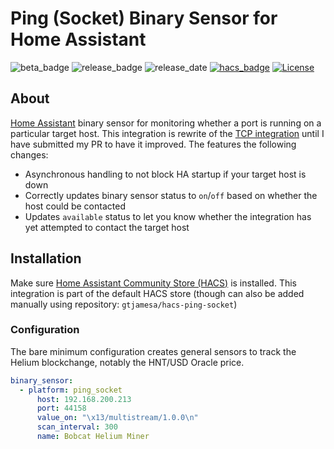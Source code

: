# Ping (Socket) Binary Sensor for Home Assistant

![beta_badge](https://img.shields.io/badge/maturity-Beta-yellow.png)
![release_badge](https://img.shields.io/github/release/gtjamesa/hacs-ping-socket.svg)
![release_date](https://img.shields.io/github/release-date/gtjamesa/hacs-ping-socket.svg)
[![hacs_badge](https://img.shields.io/badge/HACS-Default-orange.svg)](https://github.com/custom-components/hacs)
[![License](https://img.shields.io/badge/License-Apache%202.0-blue.svg)](https://opensource.org/licenses/Apache-2.0)

## About

[Home Assistant](https://www.home-assistant.io/) binary sensor for monitoring whether a port is running on a particular target host. This integration is rewrite of the [TCP integration](https://www.home-assistant.io/integrations/tcp/) until I have submitted my PR to have it improved. The features the following changes:

* Asynchronous handling to not block HA startup if your target host is down
* Correctly updates binary sensor status to `on`/`off` based on whether the host could be contacted
* Updates `available` status to let you know whether the integration has yet attempted to contact the target host

## Installation

Make sure [Home Assistant Community Store (HACS)](https://github.com/custom-components/hacs) is installed. This integration is part of the default HACS store (though can also be added manually using repository: `gtjamesa/hacs-ping-socket`)

### Configuration

The bare minimum configuration creates general sensors to track the Helium blockchange, notably the HNT/USD Oracle price.

```yaml
binary_sensor:
  - platform: ping_socket
      host: 192.168.200.213
      port: 44158
      value_on: "\x13/multistream/1.0.0\n"
      scan_interval: 300
      name: Bobcat Helium Miner
```

